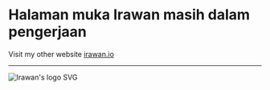 
# Halaman muka Irawan masih dalam pengerjaan

Visit my other website [irawan.io](https://irawan.io) 

---


![Irawan's logo SVG](/assets/images/irawan.svg)

